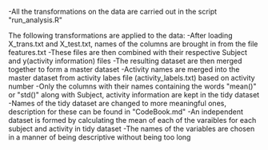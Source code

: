 -All the transformations on the data are carried out in the script "run_analysis.R"

The following transformations are applied to the data:
-After loading X_trans.txt and X_test.txt, names of the columns are brought in from the file features.txt
-These files are then combined with their respective Subject and y(activity information) files
-The resulting dataset are then merged together to form a master dataset
-Activity names are merged into the master dataset from activity labes file (activity_labels.txt) based on activity number
-Only the columns with their names containing the words "mean()" or "std()" along with Subject, activity information are kept in the tidy dataset
-Names of the tidy dataset are changed to more meaningful ones, description for these can be found in "CodeBook.md"
-An independent dataset is formed by calculating the mean of each of the varaibles for each subject and activity in tidy dataset
-The names of the variables are chosen in a manner of being descriptive without being too long
